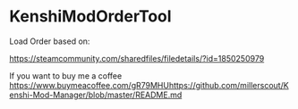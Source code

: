 # KenshiModOrderTool


Load Order based on:

https://steamcommunity.com/sharedfiles/filedetails/?id=1850250979




If you want to buy me a coffee
https://www.buymeacoffee.com/gR79MHUhttps://github.com/millerscout/Kenshi-Mod-Manager/blob/master/README.md
